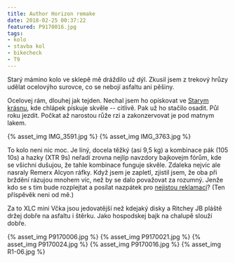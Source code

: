 ```yaml
---
title: Author Horizon remake
date: 2018-02-25 00:37:22
featured: P9170016.jpg
tags:
- kolo
- stavba kol
- bikecheck
- T9
---
```

Starý mámino kolo ve sklepě mě dráždilo už dýl. Zkusil jsem z trekový hrůzy udělat ocelovýho surovce, co se nebojí asfaltu ani pěšiny.
<!-- more -->

Ocelovej rám, dlouhej jak tejden. Nechal jsem ho opískovat ve [Starym krásnu](http://www.starekrasno.cz/), kde chlápek pískuje skvěle -- citlivě. Pak už ho stačilo osadit. Půl roku jezdit. Počkat až narostou růže rzi a zakonzervovat je pod matnym lakem.

{% asset_img IMG_3591.jpg %}
{% asset_img IMG_3763.jpg %}

To kolo neni nic moc. Je líný, docela těžký (asi 9,5 kg) a kombinace pák (105 10s) a hazky (XTR 9s) neřadí zrovna nejlíp navzdory bajkovejm fórům, kde se všichni dušujou, že tahle kombinace funguje skvěle. Zdaleka nejvíc ale nasraly Remerx Alcyon ráfky. Když jsem je zapletl, zjistil jsem, že oba při brždění rázujou mnohem víc, než by se dalo považovat za rozumný. Jenže kdo se s tim bude rozplejtat a posílat nazpátek pro [nejistou reklamaci](https://www.bike-forum.cz/forum/rafky-remerx-odmitnuta-reklamace.html)? (Ten příspěvěk neni od mě.)

Za to XLC mini Včka jsou jedovatější než kdejaký disky a Ritchey JB pláště držej dobře na asfaltu i štěrku. Jako hospodskej bajk na chalupě slouží dobře.

{% asset_img P9170006.jpg %}
{% asset_img P9170021.jpg %}
{% asset_img P9170024.jpg %}
{% asset_img P9170016.jpg %}
{% asset_img R1-06.jpg %}